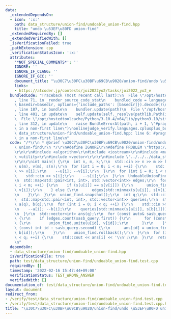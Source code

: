 ```yaml
---
data:
  _extendedDependsOn:
  - icon: ':x:'
    path: data_structure/union-find/undoable_union-find.hpp
    title: "undo \u53EF\u80FD union-find"
  _extendedRequiredBy: []
  _extendedVerifiedWith: []
  _isVerificationFailed: true
  _pathExtension: cpp
  _verificationStatusIcon: ':x:'
  attributes:
    '*NOT_SPECIAL_COMMENTS*': ''
    IGNORE: ''
    IGNORE_IF_CLANG: ''
    IGNORE_IF_GCC: ''
    document_title: "\u30C7\u30FC\u30BF\u69CB\u9020/union-find/undo \u53EF\u80FD union-find"
    links:
    - https://atcoder.jp/contests/joi2022yo2/tasks/joi2022_yo2_e
  bundledCode: "Traceback (most recent call last):\n  File \"/opt/hostedtoolcache/Python/3.10.4/x64/lib/python3.10/site-packages/onlinejudge_verify/documentation/build.py\"\
    , line 71, in _render_source_code_stat\n    bundled_code = language.bundle(stat.path,\
    \ basedir=basedir, options={'include_paths': [basedir]}).decode()\n  File \"/opt/hostedtoolcache/Python/3.10.4/x64/lib/python3.10/site-packages/onlinejudge_verify/languages/cplusplus.py\"\
    , line 187, in bundle\n    bundler.update(path)\n  File \"/opt/hostedtoolcache/Python/3.10.4/x64/lib/python3.10/site-packages/onlinejudge_verify/languages/cplusplus_bundle.py\"\
    , line 401, in update\n    self.update(self._resolve(pathlib.Path(included), included_from=path))\n\
    \  File \"/opt/hostedtoolcache/Python/3.10.4/x64/lib/python3.10/site-packages/onlinejudge_verify/languages/cplusplus_bundle.py\"\
    , line 312, in update\n    raise BundleErrorAt(path, i + 1, \"#pragma once found\
    \ in a non-first line\")\nonlinejudge_verify.languages.cplusplus_bundle.BundleErrorAt:\
    \ data_structure/union-find/undoable_union-find.hpp: line 6: #pragma once found\
    \ in a non-first line\n"
  code: "/*\r\n * @brief \u30C7\u30FC\u30BF\u69CB\u9020/union-find/undo \u53EF\u80FD\
    \ union-find\r\n */\r\n#define IGNORE\r\n#define PROBLEM \"https://atcoder.jp/contests/joi2022yo2/tasks/joi2022_yo2_e\"\
    \r\n\r\n#include <algorithm>\r\n#include <iostream>\r\n#include <map>\r\n#include\
    \ <utility>\r\n#include <vector>\r\n\r\n#include \"../../../data_structure/union-find/undoable_union-find.hpp\"\
    \r\n\r\nint main() {\r\n  int n, m, k;\r\n  std::cin >> n >> m >> k;\r\n  std::vector<int>\
    \ u(m), v(m), s(n);\r\n  for (int i = 0; i < m; ++i) {\r\n    std::cin >> u[i]\
    \ >> v[i];\r\n    --u[i]; --v[i];\r\n  }\r\n  for (int i = 0; i < n; ++i) {\r\n\
    \    std::cin >> s[i];\r\n    --s[i];\r\n  }\r\n  UndoableUnionFind union_find(n);\r\
    \n  std::map<std::pair<int, int>, std::vector<int>> edges;\r\n  for (int i = 0;\
    \ i < m; ++i) {\r\n    if (s[u[i]] == s[v[i]]) {\r\n      union_find.unite(u[i],\
    \ v[i]);\r\n    } else {\r\n      edges[std::minmax(s[u[i]], s[v[i]])].emplace_back(i);\r\
    \n    }\r\n  }\r\n  union_find.snapshot();\r\n  int q;\r\n  std::cin >> q;\r\n\
    \  std::map<std::pair<int, int>, std::vector<int>> queries;\r\n  std::vector<int>\
    \ a(q), b(q);\r\n  for (int i = 0; i < q; ++i) {\r\n    std::cin >> a[i] >> b[i];\r\
    \n    --a[i]; --b[i];\r\n    queries[std::minmax(s[a[i]], s[b[i]])].emplace_back(i);\r\
    \n  }\r\n  std::vector<int> ans(q);\r\n  for (const auto& sasb_query : queries)\
    \ {\r\n    if (edges.count(sasb_query.first)) {\r\n      for (const int id : edges[sasb_query.first])\
    \ {\r\n        union_find.unite(u[id], v[id]);\r\n      }\r\n    }\r\n    for\
    \ (const int id : sasb_query.second) {\r\n      ans[id] = union_find.is_same(a[id],\
    \ b[id]);\r\n    }\r\n    union_find.rollback();\r\n  }\r\n  for (int i = 0; i\
    \ < q; ++i) {\r\n    std::cout << ans[i] << '\\n';\r\n  }\r\n  return 0;\r\n}\r\
    \n"
  dependsOn:
  - data_structure/union-find/undoable_union-find.hpp
  isVerificationFile: true
  path: test/data_structure/union-find/undoable_union-find.test.cpp
  requiredBy: []
  timestamp: '2022-02-16 15:47:44+09:00'
  verificationStatus: TEST_WRONG_ANSWER
  verifiedWith: []
documentation_of: test/data_structure/union-find/undoable_union-find.test.cpp
layout: document
redirect_from:
- /verify/test/data_structure/union-find/undoable_union-find.test.cpp
- /verify/test/data_structure/union-find/undoable_union-find.test.cpp.html
title: "\u30C7\u30FC\u30BF\u69CB\u9020/union-find/undo \u53EF\u80FD union-find"
---
```

